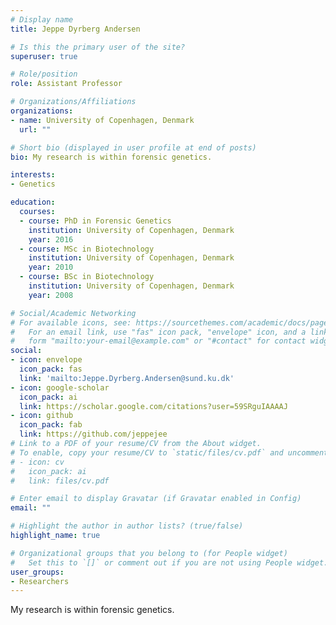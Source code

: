 ```yaml
---
# Display name
title: Jeppe Dyrberg Andersen

# Is this the primary user of the site?
superuser: true

# Role/position
role: Assistant Professor

# Organizations/Affiliations
organizations:
- name: University of Copenhagen, Denmark
  url: ""

# Short bio (displayed in user profile at end of posts)
bio: My research is within forensic genetics.

interests:
- Genetics

education:
  courses:
  - course: PhD in Forensic Genetics
    institution: University of Copenhagen, Denmark
    year: 2016
  - course: MSc in Biotechnology
    institution: University of Copenhagen, Denmark
    year: 2010
  - course: BSc in Biotechnology
    institution: University of Copenhagen, Denmark
    year: 2008

# Social/Academic Networking
# For available icons, see: https://sourcethemes.com/academic/docs/page-builder/#icons
#   For an email link, use "fas" icon pack, "envelope" icon, and a link in the
#   form "mailto:your-email@example.com" or "#contact" for contact widget.
social:
- icon: envelope
  icon_pack: fas
  link: 'mailto:Jeppe.Dyrberg.Andersen@sund.ku.dk'
- icon: google-scholar
  icon_pack: ai
  link: https://scholar.google.com/citations?user=59SRguIAAAAJ
- icon: github
  icon_pack: fab
  link: https://github.com/jeppejee
# Link to a PDF of your resume/CV from the About widget.
# To enable, copy your resume/CV to `static/files/cv.pdf` and uncomment the lines below.
# - icon: cv
#   icon_pack: ai
#   link: files/cv.pdf

# Enter email to display Gravatar (if Gravatar enabled in Config)
email: ""

# Highlight the author in author lists? (true/false)
highlight_name: true

# Organizational groups that you belong to (for People widget)
#   Set this to `[]` or comment out if you are not using People widget.
user_groups:
- Researchers
---
```


My research is within forensic genetics.
